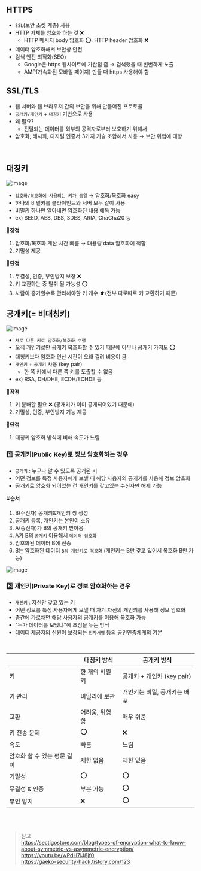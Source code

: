 ## HTTPS 
- `SSL`(보안 소켓 계층) 사용
- HTTP 자체를 암호화 하는 것 ❌
  - HTTP 메시지 body 암호화 ⭕. HTTP header 암호화 ❌
- 데이터 암호화해서 보안상 안전
- 검색 엔진 최적화(SEO)
  - Google은 https 웹사이트에 가산점 줌 → 검색했을 때 빈번하게 노출
  - AMP(가속화된 모바일 페이지) 만들 때 https 사용해야 함 

## SSL/TLS 
- 웹 서버와 웹 브라우저 간의 보안을 위해 만들어진 프로토콜
- `공개키/개인키` + `대칭키` 기반으로 사용 
- 왜 필요? 
  - 전달되는 데이터를 외부의 공격자로부터 보호하기 위해서 
- 암호화, 해시화, 디지털 인증서 3가지 기술 조합해서 사용 → 보안 위협에 대항 

</br>

## 대칭키 
![image](https://user-images.githubusercontent.com/63537847/217419381-e456650e-a6f5-4cc8-96c7-49e5b4f3d779.png)

- `암호화/복호화에 사용되는 키가 동일` → 암호화/복호화 easy
- 하나의 비밀키를 클라이언트와 서버 모두 같이 사용 
- 비밀키 하나만 알아내면 암호화된 내용 해독 가능 
- ex) SEED, AES, DES, 3DES, ARIA, ChaCha20 등 

🔵**장점**
1. 암호화/복호화 계산 시간 빠름 → 대용량 data 암호화에 적합
2. 기밀성 제공

🔴**단점**
1. 무결성, 인증, 부인방지 보장 ❌
2. 키 교환하는 중 탈취 될 가능성 ⭕
3. 사람이 증가할수록 관리해야할 키 개수 ⬆️(전부 따로따로 키 교환하기 때문) 


## 공개키(= 비대칭키)
![image](https://user-images.githubusercontent.com/63537847/217419428-5575e823-ac58-452f-be68-63d7e573528d.png)

- `서로 다른 키로 암호화/복호화 수행` 
- 오직 개인키로만 공개키 복호화할 수 있기 때문에 아무나 공개키 가져도 ⭕
- 대칭키보다 암호화 연산 시간이 오래 걸려 비용이 큼 
- `개인키` + `공개키` 사용 (key pair) 
  - 한 쪽 키에서 다른 쪽 키를 도출할 수 없음 
- ex) RSA, DH/DHE, ECDH/ECHDE 등 

🔵**장점**
1. 키 분배할 필요 ❌ (공개키가 이미 공개되어있기 때문에) 
2. 기밀성, 인증, 부인방지 기능 제공 

🔴**단점**
1. 대칭키 암호화 방식에 비해 속도가 느림 

### 1️⃣ 공개키(Public Key)로 정보 암호화하는 경우 
- `공개키` : 누구나 알 수 있도록 공개된 키 
- 어떤 정보를 특정 사용자에게 보낼 때 해당 사용자의 공개키를 사용해 정보 암호화 
- 공개키로 암호화 되어있는 건 개인키를 갖고있는 수신자만 해제 가능 


⌛**순서** 
1) B(수신자) 공개키&개인키 쌍 생성
2) 공개키 등록, 개인키는 본인이 소유 
3) A(송신자)가 B의 공개키 받아옴
4) A가 B의 `공개키` 이용해서 `데이터 암호화`
5) 암호화된 데이터 B에 전송 
6) B는 암호화된 데이터 `B의 개인키로 복호화` (개인키는 B만 갖고 있어서 복호화 B만 가능) 

![image](https://user-images.githubusercontent.com/63537847/217451478-c2a1f561-cfc5-48d0-9c81-da8c4b7feffe.png)

### 2️⃣ 개인키(Private Key)로 정보 암호화하는 경우 
- `개인키` : 자신만 갖고 있는 키 
- 어떤 정보를 특정 사용자에게 보낼 때 자기 자신의 개인키를 사용해 정보 암호화 
- 중간에 가로채면 해당 사용자의 공개키를 이용해 복호화 가능 
- "누가 데이터를 보냈냐"에 초점을 두는 방식 
- 데이터 제공자의 신원이 보장되는 `전자서명` 등의 공인인증체계의 기본 

</br>

||대칭키 방식|공개키 방식|
|---|---|---|
|키|한 개의 비밀 키|공개키 + 개인키 (key pair)|
|키 관리|비밀리에 보관|개인키는 비밀, 공개키는 배포|
|교환|어려움, 위험함|매우 쉬움|
|키 전송 문제|⭕|❌|
|속도|빠름|느림|
|암호화 할 수 있는 평문 길이|제한 없음|제한 있음|
|기밀성|⭕|⭕|
|무결성 & 인증|부분 가능|⭕|
|부인 방지|❌|⭕|

</br>
</br>

> 참고       
> https://sectigostore.com/blog/types-of-encryption-what-to-know-about-symmetric-vs-asymmetric-encryption/          
> https://youtu.be/wPdH7lJ8jf0             
> https://gaeko-security-hack.tistory.com/123        
